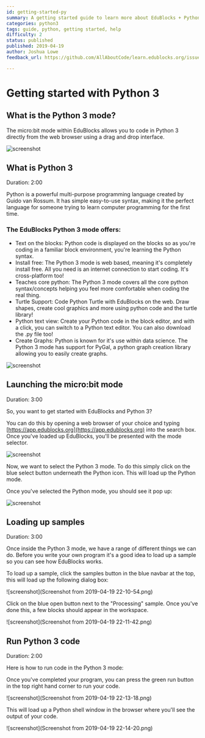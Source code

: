 ```yaml
---
id: getting-started-py
summary: A getting started guide to learn more about EduBlocks + Python 3.
categories: python3
tags: guide, python, getting started, help
difficulty: 2
status: published
published: 2019-04-19
author: Joshua Lowe
feedback_url: https://github.com/AllAboutCode/learn.edublocks.org/issues

---
```


# Getting started with Python 3

## What is the Python 3 mode?

The micro:bit mode within EduBlocks allows you to code in Python 3 directly from the web browser using a drag and drop interface. 

![screenshot](https://test.edublocks.org/src/codelabs/turtle-spiral/img/3b3f53b69e591188.png)

## What is Python 3
Duration: 2:00

Python is a powerful multi-purpose programming language created by Guido van Rossum.
It has simple easy-to-use syntax, making it the perfect language for someone trying to learn computer programming for the first time.

### The EduBlocks Python 3 mode offers:

* Text on the blocks: Python code is displayed on the blocks so as you're coding in a familiar block environment, you're learning the Python syntax.
* Install free: The Python 3 mode is web based, meaning it's completely install free. All you need is an internet connection to start coding. It's cross-platform too!
* Teaches core python: The Python 3 mode covers all the core python syntax/concepts helping you feel more comfortable when coding the real thing.
* Turtle Support: Code Python Turtle with EduBlocks on the web. Draw shapes, create cool graphics and more using python code and the turtle library!
* Python text view: Create your Python code in the block editor, and with a click, you can switch to a Python text editor. You can also download the .py file too!
* Create Graphs: Python is known for it's use within data science. The Python 3 mode has support for PyGal, a python graph creation library allowing you to easily create graphs.

![screenshot](https://content.techgig.com/thumb/msid-67886887,width-860,resizemode-4/How-Developers-use-Python-Programming-Language.jpg?50999)

## Launching the micro:bit mode
Duration: 3:00

So, you want to get started with EduBlocks and Python 3? 

You can do this by opening a web browser of your choice and typing [https://app.edublocks.org](https://app.edublocks.org) into the search box. Once you've loaded up EduBlocks, you'll be presented with the mode selector. 

![screenshot](https://i.ibb.co/tQ0JcTz/Screenshot-2019-04-14-edublocks.png)

Now, we want to select the Python 3 mode. To do this simply click on the blue select button underneath the Python icon. This will load up the Python mode.

Once you've selected the Python mode, you should see it pop up:

![screenshot](https://test.edublocks.org/src/codelabs/turtle-spiral/img/3b3f53b69e591188.png)

## Loading up samples
Duration: 3:00

Once inside the Python 3 mode, we have a range of different things we can do. Before you write your own program it's a good idea to load up a sample so you can see how EduBlocks works.

To load up a sample, click the samples button in the blue navbar at the top, this will load up the following dialog box: 

![screenshot](Screenshot from 2019-04-19 22-10-54.png)

Click on the blue open button next to the "Processing" sample. 
Once you've done this, a few blocks should appear in the workspace.

![screenshot](Screenshot from 2019-04-19 22-11-42.png)

## Run Python 3 code
Duration: 2:00

Here is how to run code in the Python 3 mode:

Once you've completed your program, you can press the green run button in the top right hand corner to run your code.

![screenshot](Screenshot from 2019-04-19 22-13-18.png)

This will load up a Python shell window in the browser where you'll see the output of your code.

![screenshot](Screenshot from 2019-04-19 22-14-20.png)
